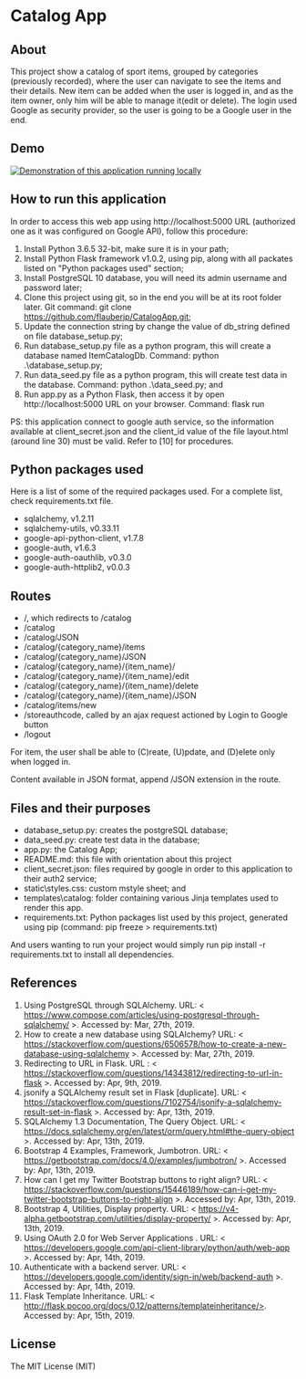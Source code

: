 
# Catalog App

## About
This project show a catalog of sport items, grouped by categories 
(previously recorded), where the user can navigate to see the items and their 
details. New item can be added when the user is logged in,
and as the item owner, only him will be able to manage it(edit or delete). 
The login used Google as security provider, so the user is going to 
be a Google user in the end.

## Demo

[![Demonstration of this application running locally](https://img.youtube.com/vi/JpHDKNTWNow/0.jpg)](https://youtu.be/JpHDKNTWNow)


## How to run this application
In order to access this web app using http://localhost:5000 URL (authorized one as it was configured on Google API), follow this procedure:
1. Install Python 3.6.5 32-bit, make sure it is in your path;
2. Install Python Flask framework v1.0.2, using pip, along with all packates listed on
"Python packages used" section; 
3. Install PostgreSQL 10 database, you will need its admin username and password later;
4. Clone this project using git, so in the end you will be at its root folder later. 
Git command: git clone https://github.com/flauberjp/CatalogApp.git;
5. Update the connection string by change the value of db_string defined on file
database_setup.py;
6. Run database_setup.py file as a python program, this will create a database
named ItemCatalogDb. Command: python .\database_setup.py;
7. Run data_seed.py file as a python program, this will create test data in the 
database. Command: python .\data_seed.py; and
8. Run app.py as a Python Flask, then access it by open http://localhost:5000 URL on your browser. Command: flask run

PS: this application connect to google auth service, so the information 
available at client_secret.json and the client_id value of the file layout.html (around line 30)
must be valid. Refer to [10] for procedures.


## Python packages used
Here is a list of some of the required packages used. For a complete list, check requirements.txt file.
* sqlalchemy, v1.2.11
* sqlalchemy-utils, v0.33.11
* google-api-python-client, v1.7.8
* google-auth, v1.6.3
* google-auth-oauthlib, v0.3.0
* google-auth-httplib2, v0.0.3


## Routes
* /, which redirects to /catalog
* /catalog
* /catalog/JSON
* /catalog/{category_name}/items
* /catalog/{category_name}/JSON
* /catalog/{category_name}/{item_name}/
* /catalog/{category_name}/{item_name}/edit
* /catalog/{category_name}/{item_name}/delete
* /catalog/{category_name}/{item_name}/JSON
* /catalog/items/new
* /storeauthcode, called by an ajax request actioned by Login to Google button
* /logout


For item, the user shall be able to (C)reate, (U)pdate, and (D)elete only when 
logged in.

Content available in JSON format, append /JSON extension in the route.

## Files and their purposes
* database_setup.py: creates the postgreSQL database; 
* data_seed.py: create test data in the database;
* app.py: the Catalog App;
* README.md: this file with orientation about this project
* client_secret.json: files required by google in order to this application to 
their auth2 service;
* static\styles.css: custom mstyle sheet; and 
* templates\catalog: folder containing various Jinja templates used to render 
this app. 
* requirements.txt: Python packages list used by this project, generated using pip (command: 
pip freeze > requirements.txt)

And users wanting to run your project would simply run pip install -r requirements.txt to install all dependencies.

## References
1. Using PostgreSQL through SQLAlchemy. URL: < https://www.compose.com/articles/using-postgresql-through-sqlalchemy/ >. Accessed by: Mar, 27th, 2019.
2. How to create a new database using SQLAlchemy? URL: < https://stackoverflow.com/questions/6506578/how-to-create-a-new-database-using-sqlalchemy >. Accessed by: Mar, 27th, 2019.
3. Redirecting to URL in Flask. URL : < https://stackoverflow.com/questions/14343812/redirecting-to-url-in-flask >. Accessed by: Apr, 9th, 2019.
4. jsonify a SQLAlchemy result set in Flask [duplicate]. URL: < https://stackoverflow.com/questions/7102754/jsonify-a-sqlalchemy-result-set-in-flask >. Accessed by: Apr, 13th, 2019.
5. SQLAlchemy 1.3 Documentation, The Query Object. URL: < https://docs.sqlalchemy.org/en/latest/orm/query.html#the-query-object >. Accessed by: Apr, 13th, 2019.
6. Bootstrap 4 Examples, Framework, Jumbotron. URL: < https://getbootstrap.com/docs/4.0/examples/jumbotron/ >. Accessed by: Apr, 13th, 2019.
7. How can I get my Twitter Bootstrap buttons to right align? URL: < https://stackoverflow.com/questions/15446189/how-can-i-get-my-twitter-bootstrap-buttons-to-right-align >. Accessed by: Apr, 13th, 2019.
8. Bootstrap 4, Utilities, Display property. URL: < https://v4-alpha.getbootstrap.com/utilities/display-property/ >. Accessed by: Apr, 13th, 2019.
9. Using OAuth 2.0 for Web Server Applications . URL: < https://developers.google.com/api-client-library/python/auth/web-app >. Accessed by: Apr, 14th, 2019.
10. Authenticate with a backend server. URL: < https://developers.google.com/identity/sign-in/web/backend-auth >. Accessed by: Apr, 14th, 2019.
11. Flask Template Inheritance. URL: < http://flask.pocoo.org/docs/0.12/patterns/templateinheritance/>. Accessed by: Apr, 15th, 2019.

## License
 
The MIT License (MIT)
